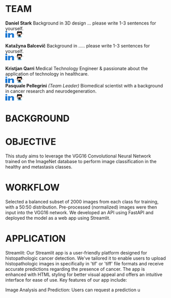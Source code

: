 # TEAM

**Daniel Stark** Background in 3D design … please write 1-3 sentences for yourself.<br>
<a href="https://www.linkedin.com/in/dstark2022/" target="blank"><img align="center" src="./linked-in-alt.svg" alt="kristjanqarri" height="20" width="27" /></a> <a href="https://github.com/drostark" target="blank"><img align="center" src="./octocat.svg" alt="kristjanqarri" height="20" width="27" /></a><br><br>
**Katažyna Balcevič** Background in ..… please write 1-3 sentences for yourself.<br>
<a href="https://www.linkedin.com/in/katazynabalcevic/" target="blank"><img align="center" src="./linked-in-alt.svg" alt="kristjanqarri" height="20" width="27" /></a> <a href="https://github.com/Katazynab" target="blank"><img align="center" src="./octocat.svg" alt="kristjanqarri" height="20" width="27" /></a><br><br>
**Kristjan Qarri** Medical Technology Engineer & passionate about the application of technology in healthcare.<br>
<a href="https://linkedin.com/in/kristjanqarri" target="blank"><img align="center" src="./linked-in-alt.svg" alt="kristjanqarri" height="20" width="27" /></a> <a href="https://github.com/chrissMD" target="blank"><img align="center" src="./octocat.svg" alt="kristjanqarri" height="20" width="27" /></a><br>
**Pasquale Pellegrini** _(Team Leader)_ Biomedical scientist with a background in cancer research and neurodegeneration.<br>
<a href="https://www.linkedin.com/in/ppellegrini/" target="blank"><img align="center" src="./linked-in-alt.svg" alt="kristjanqarri" height="20" width="27" /></a> <a href="https://github.com/PasPelle" target="blank"><img align="center" src="./octocat.svg" alt="kristjanqarri" height="20" width="27" /></a>
<!--[![GitHub](https://img.shields.io/badge/GitHub-chrissMD-blue)](https://github.com/chrissMD) [![LinkedIn](https://img.shields.io/badge/LinkedIn-ppellegrini-blue)](https://www.linkedin.com/in/ppellegrini/)-->
# BACKGROUND

# OBJECTIVE

This study aims to leverage the VGG16 Convolutional Neural Network trained on the ImageNet database to perform image classification in the healthy and metastasis classes.

# WORKFLOW

Selected a balanced subset of 2000 images from each class for training, with a 50:50 distribution.
Pre-processed (normalized) images were then input into the VGG16 network.
We developed an API using FastAPI and deployed the model as a web app using Streamlit.

# APPLICATION

Streamlit:
Our Streamlit app is a user-friendly platform designed for histopathologic cancer detection. We've tailored it to enable users to upload histopathologic images in
specifically in 'tif' or 'tiff' file formats and receive accurate predictions regarding the presence of cancer. The app is enhanced with HTML styling for better visual appeal and offers an intuitive interface for ease of use. Key features of our app include:

Image Analysis and Prediction: Users can request a prediction u
